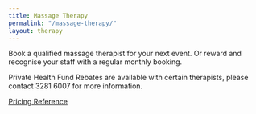 ```yaml
---
title: Massage Therapy
permalink: "/massage-therapy/"
layout: therapy
---
```


Book a qualified massage therapist for your next event.  Or reward and recognise your staff with a regular monthly booking.

Private Health Fund Rebates are available with certain therapists, please contact 3281 6007 for more information.

<a href="/pricing-reference/">Pricing Reference</a>

<div class='container bg-light my-4 p-4'>
  <healcode-widget data-type="appointments" data-widget-partner="object" data-widget-id="1f3643748a4" data-widget-version="0"></healcode-widget>
</div>
